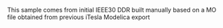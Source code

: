 This sample comes from initial IEEE30 
DDR built manually based on a MO file obtained from previous iTesla Modelica export